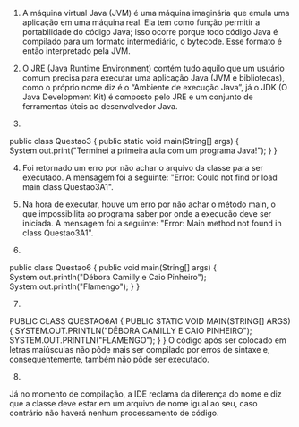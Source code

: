 1. A máquina virtual Java (JVM) é uma máquina imaginária que emula uma aplicação em uma máquina real. Ela tem como função permitir a portabilidade do código Java; isso ocorre porque todo código Java é compilado para um formato intermediário, o bytecode. Esse formato é então interpretado pela JVM.

2. O JRE (Java Runtime Environment) contém tudo aquilo que um usuário comum precisa para executar uma aplicação Java (JVM e bibliotecas), como o próprio nome diz é o “Ambiente de execução Java”, já o JDK (O Java Development Kit) é composto pelo JRE e um conjunto de ferramentas úteis ao desenvolvedor Java.

3. 
public class Questao3 {
    public static void main(String[] args) {
        System.out.print("Terminei a primeira aula com um programa Java!");
    }
}

4. Foi retornado um erro por não achar o arquivo da classe para ser executado. A mensagem foi a seguinte: "Error: Could not find or load main class Questao3A1".

5. Na hora de executar, houve um erro por não achar o método main, o que impossibilita ao programa saber por onde a execução deve ser iniciada. A mensagem foi a seguinte: "Error: Main method not found in class Questao3A1".

6.
public class Questao6 {
    public void main(String[] args) {
        System.out.println("Débora Camilly e Caio Pinheiro");
        System.out.println("Flamengo");
    } 
}

7. 
PUBLIC CLASS QUESTAO6A1 {
    PUBLIC STATIC VOID MAIN(STRING[] ARGS) {
        SYSTEM.OUT.PRINTLN("DÉBORA CAMILLY E CAIO PINHEIRO");
        SYSTEM.OUT.PRINTLN("FLAMENGO");
    }
}
O código após ser colocado em letras maiúsculas não pôde mais ser compilado por erros de sintaxe e, consequentemente, também não pôde ser executado.

8. 
Já no momento de compilação, a IDE reclama da diferença do nome e diz que a classe deve estar em um arquivo de nome igual ao seu, caso contrário não haverá nenhum processamento de código.
